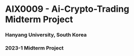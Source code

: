 # AIX0009 - Ai-Crypto-Trading Midterm Project


### Hanyang University, South Korea
### 2023-1 Midterm Project
